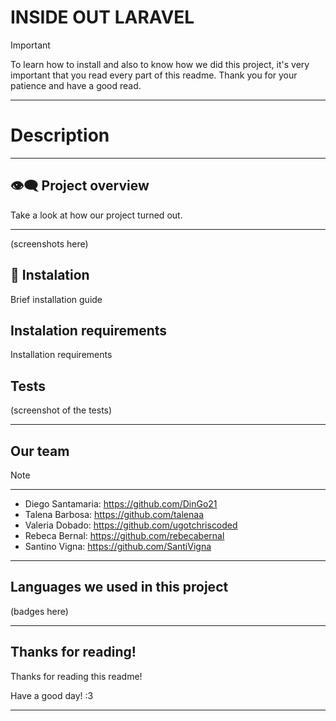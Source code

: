 
# INSIDE OUT LARAVEL 

>[!IMPORTANT]
>To learn how to install and also to know how we did this project, it's very important that you read every part of this readme. Thank you for your patience and have a good read.
***

# Description

***

## :eye_speech_bubble: Project overview

Take a look at how our project turned out.
***

(screenshots here)

## :scroll: Instalation

Brief installation guide

## Instalation requirements

Installation requirements


## Tests

(screenshot of the tests)
***

## Our team

>[!NOTE]
>
***

- Diego Santamaria: https://github.com/DinGo21
- Talena Barbosa: https://github.com/talenaa
- Valeria Dobado: https://github.com/ugotchriscoded
- Rebeca Bernal: https://github.com/rebecabernal
- Santino Vigna: https://github.com/SantiVigna
***

## Languages we used in this project

(badges here)
***

## Thanks for reading!

Thanks for reading this readme!

Have a good day! :3
***

